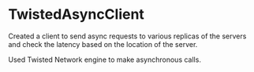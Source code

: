 # TwistedAsyncClient


Created a client to send async requests to various replicas of the servers and check the latency based on the location of the server.

Used Twisted Network engine to make asynchronous calls.

